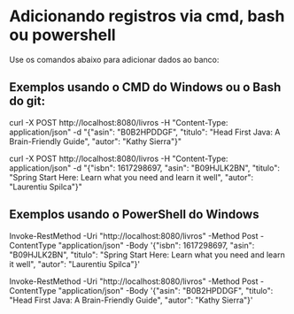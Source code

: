 # Adicionando registros via cmd, bash ou powershell

Use os comandos abaixo para adicionar dados ao banco:
## Exemplos usando o CMD do Windows ou o Bash do git:

curl -X POST http://localhost:8080/livros -H "Content-Type: application/json" -d "{\"asin\": \"B0B2HPDDGF\", \"titulo\": \"Head First Java: A Brain-Friendly Guide\", \"autor\": \"Kathy Sierra\"}"

curl -X POST http://localhost:8080/livros -H "Content-Type: application/json" -d "{\"isbn\": 1617298697, \"asin\": \"B09HJLK2BN\", \"titulo\": \"Spring Start Here: Learn what you need and learn it well\", \"autor\": \"Laurentiu Spilca\"}"


## Exemplos usando o PowerShell do Windows

Invoke-RestMethod -Uri "http://localhost:8080/livros" -Method Post -ContentType "application/json" -Body '{"isbn": 1617298697, "asin": "B09HJLK2BN", "titulo": "Spring Start Here: Learn what you need and learn it well", "autor": "Laurentiu Spilca"}'

Invoke-RestMethod -Uri "http://localhost:8080/livros" -Method Post -ContentType "application/json" -Body '{"asin": "B0B2HPDDGF", "titulo": "Head First Java: A Brain-Friendly Guide", "autor": "Kathy Sierra"}'
